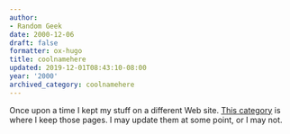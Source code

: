 ```yaml
---
author:
- Random Geek
date: 2000-12-06
draft: false
formatter: ox-hugo
title: coolnamehere
updated: 2019-12-01T08:43:10-08:00
year: '2000'
archived_category: coolnamehere
---
```


Once upon a time I kept my stuff on a different Web site.
[This category](/categories/coolnamehere) is where I keep those pages.
I may update them at some point, or I may not.
